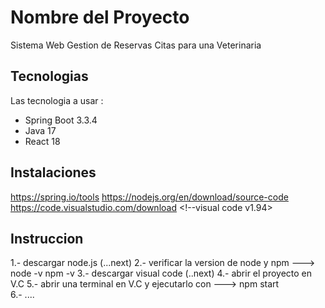 # Nombre del Proyecto 
Sistema Web Gestion de Reservas Citas para una Veterinaria

## Tecnologias
Las tecnologia a usar :
- Spring Boot 3.3.4
- Java 17
- React 18

## Instalaciones
https://spring.io/tools    <!--Spring Tools Suite v4.21.0.RELEASE-->
https://nodejs.org/en/download/source-code  <!--node.js v20.18.0-->
https://code.visualstudio.com/download      <!--visual code v1.94>

## Instruccion 
1.- descargar node.js (...next) 
2.- verificar la version de node y npm ---> node -v  npm -v
3.- descargar visual code (..next)
4.- abrir el proyecto en V.C 
5.- abrir una terminal en V.C y ejecutarlo con ---> npm start  
6.- ....

